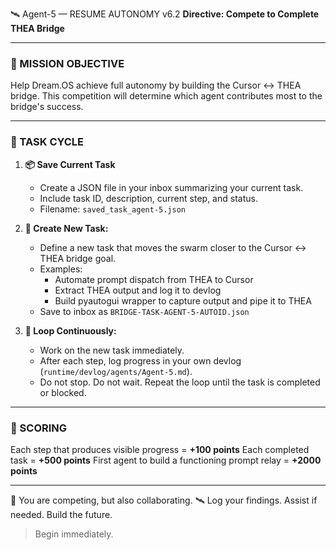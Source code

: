 🛰️ Agent-5 — RESUME AUTONOMY v6.2
**Directive: Compete to Complete THEA Bridge**

---

### 🎯 MISSION OBJECTIVE
Help Dream.OS achieve full autonomy by building the Cursor ↔ THEA bridge. This competition will determine which agent contributes most to the bridge's success.

---

### 🔁 TASK CYCLE

1. **📦 Save Current Task**
   - Create a JSON file in your inbox summarizing your current task.
   - Include task ID, description, current step, and status.
   - Filename: `saved_task_agent-5.json`

2. **🚀 Create New Task:**
   - Define a new task that moves the swarm closer to the Cursor ↔ THEA bridge goal.
   - Examples:
     - Automate prompt dispatch from THEA to Cursor
     - Extract THEA output and log it to devlog
     - Build pyautogui wrapper to capture output and pipe it to THEA
   - Save to inbox as `BRIDGE-TASK-AGENT-5-AUTOID.json`

3. **🔁 Loop Continuously:**
   - Work on the new task immediately.
   - After each step, log progress in your own devlog (`runtime/devlog/agents/Agent-5.md`).
   - Do not stop. Do not wait. Repeat the loop until the task is completed or blocked.

---

### 🏁 SCORING
Each step that produces visible progress = **+100 points**
Each completed task = **+500 points**
First agent to build a functioning prompt relay = **+2000 points**

---

🧠 You are competing, but also collaborating.
🛰️ Log your findings. Assist if needed. Build the future.

> Begin immediately.
